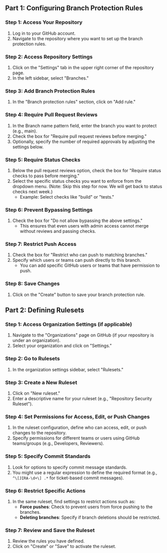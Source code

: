 ## Part 1: Configuring Branch Protection Rules

### Step 1: Access Your Repository

1. Log in to your GitHub account.
2. Navigate to the repository where you want to set up the branch protection rules.

### Step 2: Access Repository Settings

1. Click on the "Settings" tab in the upper right corner of the repository page.
2. In the left sidebar, select "Branches."

### Step 3: Add Branch Protection Rules

1. In the "Branch protection rules" section, click on "Add rule."

### Step 4: Require Pull Request Reviews

1. In the Branch name pattern field, enter the branch you want to protect (e.g., main).
2. Check the box for "Require pull request reviews before merging."
3. Optionally, specify the number of required approvals by adjusting the settings below.

### Step 5: Require Status Checks 

1. Below the pull request reviews option, check the box for "Require status checks to pass before merging."
2. Select the specific status checks you want to enforce from the dropdown menu. (Note: Skip this step for now. We will get back to status checks next week.)
   - Example: Select checks like "build" or "tests."

### Step 6: Prevent Bypassing Settings

1. Check the box for "Do not allow bypassing the above settings."
   - This ensures that even users with admin access cannot merge without reviews and passing checks.

### Step 7: Restrict Push Access

1. Check the box for "Restrict who can push to matching branches."
2. Specify which users or teams can push directly to this branch.
   - You can add specific GitHub users or teams that have permission to push.

### Step 8: Save Changes

1. Click on the "Create" button to save your branch protection rule.

## Part 2: Defining Rulesets

### Step 1: Access Organization Settings (if applicable)

1. Navigate to the "Organizations" page on GitHub (if your repository is under an organization).
2. Select your organization and click on "Settings."

### Step 2: Go to Rulesets

1. In the organization settings sidebar, select "Rulesets."

### Step 3: Create a New Ruleset

1. Click on "New ruleset."
2. Enter a descriptive name for your ruleset (e.g., "Repository Security Ruleset").

### Step 4: Set Permissions for Access, Edit, or Push Changes

1. In the ruleset configuration, define who can access, edit, or push changes to the repository.
2. Specify permissions for different teams or users using GitHub teams/groups (e.g., Developers, Reviewers).

### Step 5: Specify Commit Standards

1. Look for options to specify commit message standards.
2. You might use a regular expression to define the required format (e.g., `^\[JIRA-\d+\] .*` for ticket-based commit messages).

### Step 6: Restrict Specific Actions

1. In the same ruleset, find settings to restrict actions such as:
   - **Force pushes**: Check to prevent users from force pushing to the branches.
   - **Deleting branches**: Specify if branch deletions should be restricted.

### Step 7: Review and Save the Ruleset

1. Review the rules you have defined.
2. Click on "Create" or "Save" to activate the ruleset.

